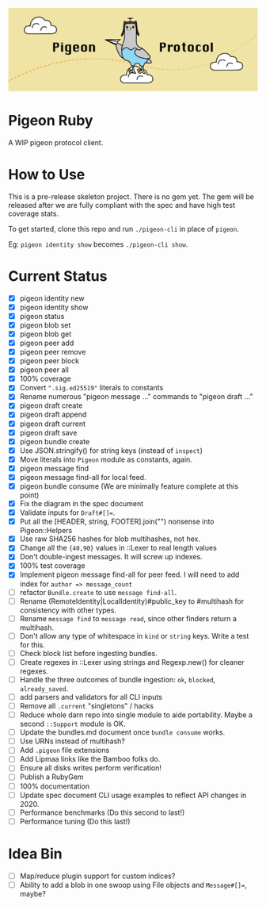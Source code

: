 ![](logo.png)

# Pigeon Ruby

A WIP pigeon protocol client.

# How to Use

This is a pre-release skeleton project. There is no gem yet. The gem will be released after we are fully compliant with the spec and have high test coverage stats.

To get started, clone this repo and run `./pigeon-cli` in place of `pigeon`.

Eg: `pigeon identity show` becomes `./pigeon-cli show`.

# Current Status

 - [X] pigeon identity new
 - [X] pigeon identity show
 - [X] pigeon status
 - [X] pigeon blob set
 - [X] pigeon blob get
 - [X] pigeon peer add
 - [X] pigeon peer remove
 - [X] pigeon peer block
 - [X] pigeon peer all
 - [X] 100% coverage
 - [X] Convert `".sig.ed25519"` literals to constants
 - [X] Rename numerous "pigeon message ..." commands to "pigeon draft ..."
 - [X] pigeon draft create
 - [X] pigeon draft append
 - [X] pigeon draft current
 - [X] pigeon draft save
 - [X] pigeon bundle create
 - [X] Use JSON.stringify() for string keys (instead of `inspect`)
 - [X] Move literals into `Pigeon` module as constants, again.
 - [X] pigeon message find
 - [X] pigeon message find-all for local feed.
 - [X] pigeon bundle consume (We are minimally feature complete at this point)
 - [X] Fix the diagram in the spec document
 - [X] Validate inputs for `Draft#[]=`.
 - [X] Put all the [HEADER, string, FOOTER].join("") nonsense into Pigeon::Helpers
 - [X] Use raw SHA256 hashes for blob multihashes, not hex.
 - [X] Change all the `{40,90}` values in ::Lexer to real length values
 - [X] Don't double-ingest messages. It will screw up indexes.
 - [X] 100% test coverage
 - [X] Implement pigeon message find-all for peer feed. I will need to add index for `author => message_count`
 - [ ] refactor `Bundle.create` to use `message find-all`.
 - [ ] Rename (RemoteIdentity|LocalIdentity)#public_key to #multihash for consistency with other types.
 - [ ] Rename `message find` to `message read`, since other finders return a multihash.
 - [ ] Don't allow any type of whitespace in `kind` or `string` keys. Write a test for this.
 - [ ] Check block list before ingesting bundles.
 - [ ] Create regexes in ::Lexer using strings and Regexp.new() for cleaner regexes.
 - [ ] Handle the three outcomes of bundle ingestion: `ok`, `blocked`, `already_saved`.
 - [ ] add parsers and validators for all CLI inputs
 - [ ] Remove all `.current` "singletons" / hacks
 - [ ] Reduce whole darn repo into single module to aide portability. Maybe a second `::Support` module is OK.
 - [ ] Update the bundles.md document once `bundle consume` works.
 - [ ] Use URNs instead of multihash?
 - [ ] Add `.pigeon` file extensions
 - [ ] Add Lipmaa links like the Bamboo folks do.
 - [ ] Ensure all disks writes perform verification!
 - [ ] Publish a RubyGem
 - [ ] 100% documentation
 - [ ] Update spec document CLI usage examples to reflect API changes in 2020.
 - [ ] Performance benchmarks (Do this second to last!)
 - [ ] Performance tuning (Do this last!)

# Idea Bin
 - [ ] Map/reduce plugin support for custom indices?
 - [ ] Ability to add a blob in one swoop using File objects and `Message#[]=`, maybe?
